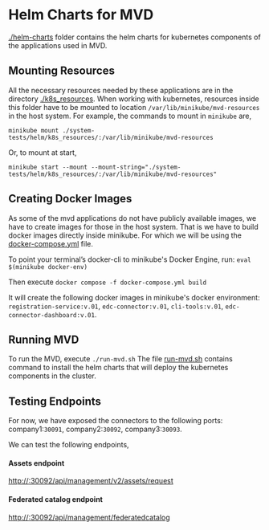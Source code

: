 # Helm Charts for MVD

[./helm-charts](./helm-charts) folder contains the helm charts for kubernetes components of the applications used in MVD.

## Mounting Resources
All the necessary resources needed by these applications are in the directory [./k8s_resources](./k8s_resources).
When working with  kubernetes, resources inside this folder have to be mounted to location ```/var/lib/minikube/mvd-resources```
in the host system. For example, the commands to mount in ```minikube``` are,

```minikube mount ./system-tests/helm/k8s_resources/:/var/lib/minikube/mvd-resources```

Or, to mount at start,

```minikube start --mount --mount-string="./system-tests/helm/k8s_resources/:/var/lib/minikube/mvd-resources"```


## Creating Docker Images
As some of the mvd applications do not have publicly available images, we have to create images for those in the host system. 
That is we have to build docker images directly inside minikube. For which we will be using the [docker-compose.yml](./docker-compose.yml) file. 

To point your terminal’s docker-cli to minikube's Docker Engine, run:
```eval $(minikube docker-env)``` 

Then execute ```docker compose -f docker-compose.yml build```

It will create the following docker images in minikube's docker environment: 
```registration-service:v.01```, ```edc-connector:v.01```, ```cli-tools:v.01```, ```edc-connector-dashboard:v.01```.


## Running MVD
To run the MVD, execute ```./run-mvd.sh```
The file [run-mvd.sh](./run-mvd.sh) contains command to install the helm charts that will deploy the kubernetes components in the cluster.


## Testing Endpoints
For now, we have exposed the connectors to the following ports: company1:```30091```, company2:```30092```, company3:```30093```.

We can test the following endpoints,
#### Assets endpoint
[http://<cluster-ip>:30092/api/management/v2/assets/request]()

#### Federated catalog endpoint
[http://<cluster-ip>:30092/api/management/federatedcatalog]()














